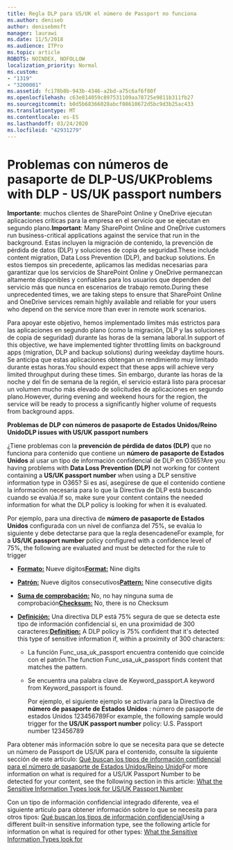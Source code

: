 ```yaml
---
title: Regla DLP para US/UK el número de Passport no funciona
ms.author: deniseb
author: denisebmsft
manager: laurawi
ms.date: 11/5/2018
ms.audience: ITPro
ms.topic: article
ROBOTS: NOINDEX, NOFOLLOW
localization_priority: Normal
ms.custom:
- "1319"
- "3200001"
ms.assetid: fc178b8b-943b-4346-a2bd-a75c6af6f80f
ms.openlocfilehash: c63e814059c897531109aa78725e9811b311fb27
ms.sourcegitcommit: b0d5b68366028abcf08610672d5bc9d3b25ac433
ms.translationtype: MT
ms.contentlocale: es-ES
ms.lasthandoff: 03/24/2020
ms.locfileid: "42931279"
---
```

# <a name="problems-with-dlp---usuk-passport-numbers"></a><span data-ttu-id="c5e8b-102">Problemas con números de pasaporte de DLP-US/UK</span><span class="sxs-lookup"><span data-stu-id="c5e8b-102">Problems with DLP - US/UK passport numbers</span></span>

<span data-ttu-id="c5e8b-103">**Importante**: muchos clientes de SharePoint Online y OneDrive ejecutan aplicaciones críticas para la empresa en el servicio que se ejecutan en segundo plano.</span><span class="sxs-lookup"><span data-stu-id="c5e8b-103">**Important**: Many SharePoint Online and OneDrive customers run business-critical applications against the service that run in the background.</span></span> <span data-ttu-id="c5e8b-104">Estas incluyen la migración de contenido, la prevención de pérdida de datos (DLP) y soluciones de copia de seguridad.</span><span class="sxs-lookup"><span data-stu-id="c5e8b-104">These include content migration, Data Loss Prevention (DLP), and backup solutions.</span></span> <span data-ttu-id="c5e8b-105">En estos tiempos sin precedente, aplicamos las medidas necesarias para garantizar que los servicios de SharePoint Online y OneDrive permanezcan altamente disponibles y confiables para los usuarios que dependen del servicio más que nunca en escenarios de trabajo remoto.</span><span class="sxs-lookup"><span data-stu-id="c5e8b-105">During these unprecedented times, we are taking steps to ensure that SharePoint Online and OneDrive services remain highly available and reliable for your users who depend on the service more than ever in remote work scenarios.</span></span>

<span data-ttu-id="c5e8b-106">Para apoyar este objetivo, hemos implementado límites más estrictos para las aplicaciones en segundo plano (como la migración, DLP y las soluciones de copia de seguridad) durante las horas de la semana laboral.</span><span class="sxs-lookup"><span data-stu-id="c5e8b-106">In support of this objective, we have implemented tighter throttling limits on background apps (migration, DLP and backup solutions) during weekday daytime hours.</span></span> <span data-ttu-id="c5e8b-107">Se anticipa que estas aplicaciones obtengan un rendimiento muy limitado durante estas horas.</span><span class="sxs-lookup"><span data-stu-id="c5e8b-107">You should expect that these apps will achieve very limited throughput during these times.</span></span> <span data-ttu-id="c5e8b-108">Sin embargo, durante las horas de la noche y del fin de semana de la región, el servicio estará listo para procesar un volumen mucho más elevado de solicitudes de aplicaciones en segundo plano.</span><span class="sxs-lookup"><span data-stu-id="c5e8b-108">However, during evening and weekend hours for the region, the service will be ready to process a significantly higher volume of requests from background apps.</span></span>

<span data-ttu-id="c5e8b-109">**Problemas de DLP con números de pasaporte de Estados Unidos/Reino Unido**</span><span class="sxs-lookup"><span data-stu-id="c5e8b-109">**DLP issues with US/UK passport numbers**</span></span>

<span data-ttu-id="c5e8b-110">¿Tiene problemas con la **prevención de pérdida de datos (DLP)** que no funciona para contenido que contiene un **número de pasaporte de Estados Unidos** al usar un tipo de información confidencial de DLP en O365?</span><span class="sxs-lookup"><span data-stu-id="c5e8b-110">Are you having problems with **Data Loss Prevention (DLP)** not working for content containing a **US/UK passport number** when using a DLP sensitive information type in O365?</span></span> <span data-ttu-id="c5e8b-111">Si es así, asegúrese de que el contenido contiene la información necesaria para lo que la Directiva de DLP está buscando cuando se evalúa.</span><span class="sxs-lookup"><span data-stu-id="c5e8b-111">If so, make sure your content contains the needed information for what the DLP policy is looking for when it is evaluated.</span></span>
  
<span data-ttu-id="c5e8b-112">Por ejemplo, para una directiva de **número de pasaporte de Estados Unidos** configurada con un nivel de confianza del 75%, se evalúa lo siguiente y debe detectarse para que la regla desencadene</span><span class="sxs-lookup"><span data-stu-id="c5e8b-112">For example, for a **US/UK passport number** policy configured with a confidence level of 75%, the following are evaluated and must be detected for the rule to trigger</span></span>
  
- <span data-ttu-id="c5e8b-113">**[Formato:](https://docs.microsoft.com/office365/securitycompliance/what-the-sensitive-information-types-look-for#format-77)** Nueve dígitos</span><span class="sxs-lookup"><span data-stu-id="c5e8b-113">**[Format:](https://docs.microsoft.com/office365/securitycompliance/what-the-sensitive-information-types-look-for#format-77)** Nine digits</span></span>

- <span data-ttu-id="c5e8b-114">**[Patrón:](https://docs.microsoft.com/office365/securitycompliance/what-the-sensitive-information-types-look-for#pattern-77)** Nueve dígitos consecutivos</span><span class="sxs-lookup"><span data-stu-id="c5e8b-114">**[Pattern:](https://docs.microsoft.com/office365/securitycompliance/what-the-sensitive-information-types-look-for#pattern-77)** Nine consecutive digits</span></span>

- <span data-ttu-id="c5e8b-115">**[Suma de comprobación:](https://docs.microsoft.com/office365/securitycompliance/what-the-sensitive-information-types-look-for#checksum-76)** No, no hay ninguna suma de comprobación</span><span class="sxs-lookup"><span data-stu-id="c5e8b-115">**[Checksum:](https://docs.microsoft.com/office365/securitycompliance/what-the-sensitive-information-types-look-for#checksum-76)** No, there is no Checksum</span></span>

- <span data-ttu-id="c5e8b-116">**[Definición:](https://docs.microsoft.com/office365/securitycompliance/what-the-sensitive-information-types-look-for#definition-77)** Una directiva DLP está 75% segura de que se detecta este tipo de información confidencial si, en una proximidad de 300 caracteres:</span><span class="sxs-lookup"><span data-stu-id="c5e8b-116">**[Definition:](https://docs.microsoft.com/office365/securitycompliance/what-the-sensitive-information-types-look-for#definition-77)** A DLP policy is 75% confident that it's detected this type of sensitive information if, within a proximity of 300 characters:</span></span>

  - <span data-ttu-id="c5e8b-117">La función Func_usa_uk_passport encuentra contenido que coincide con el patrón.</span><span class="sxs-lookup"><span data-stu-id="c5e8b-117">The function Func_usa_uk_passport finds content that matches the pattern.</span></span>

  - <span data-ttu-id="c5e8b-118">Se encuentra una palabra clave de Keyword_passport.</span><span class="sxs-lookup"><span data-stu-id="c5e8b-118">A keyword from Keyword_passport is found.</span></span>

    <span data-ttu-id="c5e8b-119">Por ejemplo, el siguiente ejemplo se activaría para la Directiva de **número de pasaporte de Estados Unidos** : número de pasaporte de estados Unidos 123456789</span><span class="sxs-lookup"><span data-stu-id="c5e8b-119">For example, the following sample would trigger for the **US/UK passport number** policy: U.S. Passport number 123456789</span></span>

<span data-ttu-id="c5e8b-120">Para obtener más información sobre lo que se necesita para que se detecte un número de Passport de US/UK para el contenido, consulte la siguiente sección de este artículo: [Qué buscan los tipos de información confidencial para el número de pasaporte de Estados Unidos/Reino Unido](https://docs.microsoft.com/office365/securitycompliance/what-the-sensitive-information-types-look-for#us--uk-passport-number)</span><span class="sxs-lookup"><span data-stu-id="c5e8b-120">For more information on what is required for a US/UK Passport Number to be detected for your content, see the following section in this article: [What the Sensitive Information Types look for US/UK Passport Number](https://docs.microsoft.com/office365/securitycompliance/what-the-sensitive-information-types-look-for#us--uk-passport-number)</span></span>
  
<span data-ttu-id="c5e8b-121">Con un tipo de información confidencial integrado diferente, vea el siguiente artículo para obtener información sobre lo que se necesita para otros tipos: [Qué buscan los tipos de información confidencial](https://docs.microsoft.com/office365/securitycompliance/what-the-sensitive-information-types-look-for)</span><span class="sxs-lookup"><span data-stu-id="c5e8b-121">Using a different built-in sensitive information type, see the following article for information on what is required for other types: [What the Sensitive Information Types look for](https://docs.microsoft.com/office365/securitycompliance/what-the-sensitive-information-types-look-for)</span></span>
  